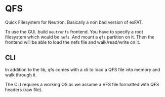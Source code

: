 # QFS

Quick Filesystem for Neutron. Basically a non bad version of exFAT.

To use the GUI, build `neutronfs` frontend. You have to specify a root filesystem which would be `nefs`. And mount a `qfs` partition on it. Then the frontend will be able to load the nefs file and walk/read/write on it.

## CLI

In addition to the lib, qfs comes with a cli to load a QFS file into memory and walk through it.

The CLI requires a working OS as we assume a VFS file formatted with QFS headers (raw file).
